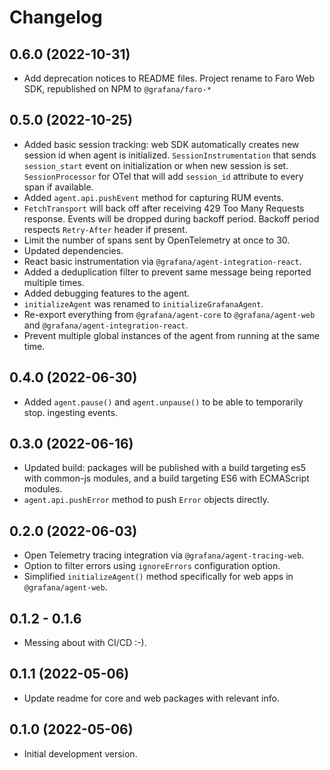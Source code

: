 # Changelog

## 0.6.0 (2022-10-31)

- Add deprecation notices to README files. Project rename to Faro Web SDK, republished on NPM to `@grafana/faro-*`

## 0.5.0 (2022-10-25)

- Added basic session tracking: web SDK automatically creates new session id when agent is initialized.
  `SessionInstrumentation` that sends `session_start` event on initialization or when new session is set.
  `SessionProcessor` for OTel that will add `session_id` attribute to every span if available.
- Added `agent.api.pushEvent` method for capturing RUM events.
- `FetchTransport` will back off after receiving 429 Too Many Requests response. Events will be dropped during backoff period.
  Backoff period respects `Retry-After` header if present.
- Limit the number of spans sent by OpenTelemetry at once to 30.
- Updated dependencies.
- React basic instrumentation via `@grafana/agent-integration-react`.
- Added a deduplication filter to prevent same message being reported multiple times.
- Added debugging features to the agent.
- `initializeAgent` was renamed to `initializeGrafanaAgent`.
- Re-export everything from `@grafana/agent-core` to `@grafana/agent-web` and `@grafana/agent-integration-react`.
- Prevent multiple global instances of the agent from running at the same time.

## 0.4.0 (2022-06-30)

- Added `agent.pause()` and `agent.unpause()` to be able to temporarily stop.
  ingesting events.

## 0.3.0 (2022-06-16)

- Updated build: packages will be published with a build targeting es5 with common-js modules, and a build targeting
  ES6 with ECMAScript modules.
- `agent.api.pushError` method to push `Error` objects directly.

## 0.2.0 (2022-06-03)

- Open Telemetry tracing integration via `@grafana/agent-tracing-web`.
- Option to filter errors using `ignoreErrors` configuration option.
- Simplified `initializeAgent()` method specifically for web apps in `@grafana/agent-web`.

## 0.1.2 - 0.1.6

- Messing about with CI/CD :-).

## 0.1.1 (2022-05-06)

- Update readme for core and web packages with relevant info.

## 0.1.0 (2022-05-06)

- Initial development version.
